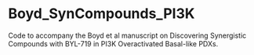 # Boyd_SynCompounds_PI3K
Code to accompany the Boyd et al manuscript on Discovering Synergistic Compounds with BYL-719 in PI3K Overactivated Basal-like PDXs.
